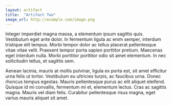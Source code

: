 ```yaml
---
layout: artifact
title:  "Artifact Two"
image_url: http://example.com/image.png
---
```


Integer imperdiet magna massa, a elementum ipsum sagittis quis. Vestibulum eget ante dolor. In fermentum ligula ac enim semper, interdum tristique elit tempus. Morbi tempor dolor ac tellus placerat pellentesque vitae vitae velit. Praesent tempor porta sapien porttitor pretium. Maecenas eget interdum nulla. Morbi porttitor porttitor odio sit amet elementum. In nec sollicitudin tellus, et sagittis sem.

Aenean lacinia, mauris at mollis pulvinar, ligula ex porta est, sit amet efficitur urna felis ut tortor. Vestibulum eu ultricies turpis, ac faucibus urna. Donec rhoncus tempus egestas. Mauris pellentesque purus ac elit aliquet eleifend. Quisque id mi convallis, fermentum mi et, elementum lectus. Cras ac sagittis magna. Mauris vel diam felis. Curabitur pellentesque risus magna, eget varius mauris aliquet sit amet. 
